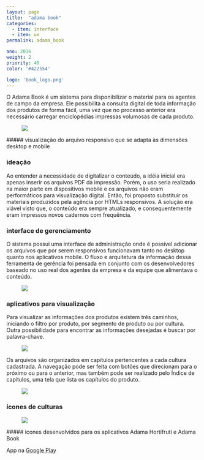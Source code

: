 ```yaml
---
layout: page
title:  "adama book"
categories:
  - item: interface
  - item: ux
permalink: adama_book

ano: 2016
weight: 2
priority: 40
color: '#422554'

logo: 'book_logo.png'
---
```


O Adama Book é um sistema para disponibilizar o material para os agentes de campo da empresa. Ele possibilita a consulta digital de toda informação dos produtos de forma fácil, uma vez que no processo anterior era necessário carregar enciclopédias impressas volumosas de cada produto.

<figure><img src="{{ site.baseurl }}/assets/adama_book/book_mockup.jpg"/></figure>
##### visualização do arquivo responsivo que se adapta às dimensões desktop e mobile

### ideação

Ao entender a necessidade de digitalizar o conteúdo, a idéia inicial era apenas inserir os arquivos PDF da impressão. Porém, o uso seria realizado na maior parte em dispositivos mobile e os arquivos não eram performáticos para visualização digital. Então, foi proposto substituir os materiais produzidos pela agência por HTMLs responsivos. A solução era viável visto que, o conteúdo era sempre atualizado, e consequentemente eram impressos novos cadernos com frequência.

### interface de gerenciamento

O sistema possui uma interface de administração onde é possível adicionar os arquivos que por serem responsivos funcionavam tanto no desktop quanto nos aplicativos mobile. O fluxo e arquitetura da informação dessa ferramenta de gerência foi pensada em conjunto com os desenvolvedores baseado no uso real dos agentes da empresa e da equipe que alimentava o conteúdo.

<figure><img src="{{ site.baseurl }}/assets/adama_book/telas_admin.png"/></figure>

### aplicativos para visualização

Para visualizar as informações dos produtos existem três caminhos, iniciando o filtro por produto, por segmento de produto ou por cultura. Outra possibilidade para encontrar as informações desejadas é buscar por palavra-chave.

<figure><img src="{{ site.baseurl }}/assets/adama_book/fluxo.png"/></figure>

Os arquivos são organizados em capítulos pertencentes a cada cultura cadastrada. A navegação pode ser feita com botões que direcionam para o próximo ou para o anterior, mas também pode ser realizado pelo Índice de capítulos, uma tela que lista os capítulos do produto.

<figure><img class="img_small" src="{{ site.baseurl }}/assets/adama_book/adamabook.png"/></figure>

### ícones de culturas

<figure><img class="img_small" src="{{ site.baseurl }}/assets/adama_book/culturas.png"/></figure>
##### ícones desenvolvidos para os aplicativos Adama Hortifruti e Adama Book

App na [Google Play](https://play.google.com/store/apps/details?id=br.com.adama.adamabook)
